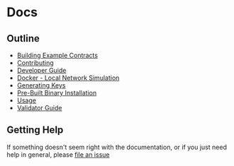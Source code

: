 # Docs

## Outline

- [Building Example Contracts](https://github.com/CasperLabs/contract-examples/blob/master/README.md)
- [Contributing](../CONTRIBUTING.md)
- [Developer Guide](../DEVELOPER.md)
- [Docker - Local Network Simulation](../hack/docker/README.md)
- [Generating Keys](../VALIDATOR.md#setting-up-keys)
- [Pre-Built Binary Installation](INSTALL.md)
- [Usage](../USAGE.md)
- [Validator Guide](../VALIDATOR.md)

## Getting Help

If something doesn't seem right with the documentation, or if you just need
help in general, please [file an issue](https://github.com/CasperLabs/CasperLabs/issues/new)
